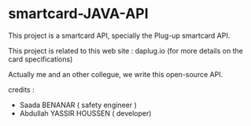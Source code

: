 smartcard-JAVA-API
==================

This project is a smartcard API, specially the Plug-up smartcard API. 

This project is related to this web site : daplug.io (for more details on the card specifications)

Actually me and an other collegue, we write this open-source API.

credits : 
  - Saada BENANAR ( safety engineer )
  - Abdullah YASSIR HOUSSEN ( developer)
